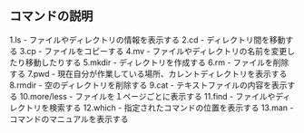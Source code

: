 ## コマンドの説明

1.ls - ファイルやディレクトリの情報を表示する
2.cd - ディレクトリ間を移動する
3.cp - ファイルをコピーする
4.mv - ファイルやディレクトリの名前を変更したり移動したりする
5.mkdir - ディレクトリを作成する
6.rm - ファイルを削除する
7.pwd - 現在自分が作業している場所、カレントディレクトリを表示する
8.rmdir - 空のディレクトリを削除する
9.cat - テキストファイルの内容を表示する
10.more/less - ファイルを１ページごとに表示する
11.find - ファイルやディレクトリを検索する
12.which - 指定されたコマンドの位置を表示する
13.man - コマンドのマニュアルを表示する
